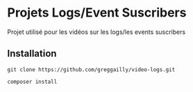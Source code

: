 # Projets Logs/Event Suscribers

Projet utilisé pour les vidéos sur les logs/les events suscribers

## Installation

```git clone https://github.com/greggailly/video-logs.git```

```composer install```
